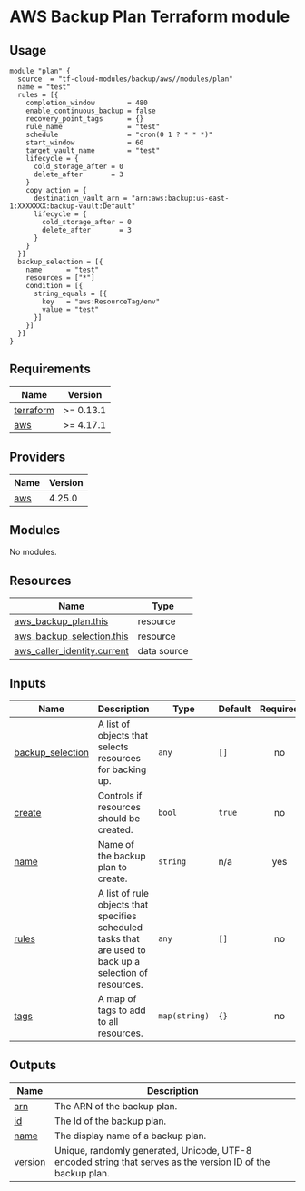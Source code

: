 # AWS Backup Plan Terraform module

## Usage

```hcl
module "plan" {
  source  = "tf-cloud-modules/backup/aws//modules/plan"
  name = "test"
  rules = [{
    completion_window        = 480
    enable_continuous_backup = false
    recovery_point_tags      = {}
    rule_name                = "test"
    schedule                 = "cron(0 1 ? * * *)"
    start_window             = 60
    target_vault_name        = "test"
    lifecycle = {
      cold_storage_after = 0
      delete_after       = 3
    }
    copy_action = {
      destination_vault_arn = "arn:aws:backup:us-east-1:XXXXXXX:backup-vault:Default"
      lifecycle = {
        cold_storage_after = 0
        delete_after       = 3
      }
    }
  }]
  backup_selection = [{
    name      = "test"
    resources = ["*"]
    condition = [{
      string_equals = [{
        key   = "aws:ResourceTag/env"
        value = "test"
      }]
    }]
  }]
}
```

<!-- BEGIN_TF_DOCS -->
## Requirements

| Name | Version |
|------|---------|
| <a name="requirement_terraform"></a> [terraform](#requirement\_terraform) | >= 0.13.1 |
| <a name="requirement_aws"></a> [aws](#requirement\_aws) | >= 4.17.1 |

## Providers

| Name | Version |
|------|---------|
| <a name="provider_aws"></a> [aws](#provider\_aws) | 4.25.0 |

## Modules

No modules.

## Resources

| Name | Type |
|------|------|
| [aws_backup_plan.this](https://registry.terraform.io/providers/hashicorp/aws/latest/docs/resources/backup_plan) | resource |
| [aws_backup_selection.this](https://registry.terraform.io/providers/hashicorp/aws/latest/docs/resources/backup_selection) | resource |
| [aws_caller_identity.current](https://registry.terraform.io/providers/hashicorp/aws/latest/docs/data-sources/caller_identity) | data source |

## Inputs

| Name | Description | Type | Default | Required |
|------|-------------|------|---------|:--------:|
| <a name="input_backup_selection"></a> [backup\_selection](#input\_backup\_selection) | A list of objects that selects resources for backing up. | `any` | `[]` | no |
| <a name="input_create"></a> [create](#input\_create) | Controls if resources should be created. | `bool` | `true` | no |
| <a name="input_name"></a> [name](#input\_name) | Name of the backup plan to create. | `string` | n/a | yes |
| <a name="input_rules"></a> [rules](#input\_rules) | A list of rule objects that specifies scheduled tasks that are used to back up a selection of resources. | `any` | `[]` | no |
| <a name="input_tags"></a> [tags](#input\_tags) | A map of tags to add to all resources. | `map(string)` | `{}` | no |

## Outputs

| Name | Description |
|------|-------------|
| <a name="output_arn"></a> [arn](#output\_arn) | The ARN of the backup plan. |
| <a name="output_id"></a> [id](#output\_id) | The Id of the backup plan. |
| <a name="output_name"></a> [name](#output\_name) | The display name of a backup plan. |
| <a name="output_version"></a> [version](#output\_version) | Unique, randomly generated, Unicode, UTF-8 encoded string that serves as the version ID of the backup plan. |
<!-- END_TF_DOCS -->